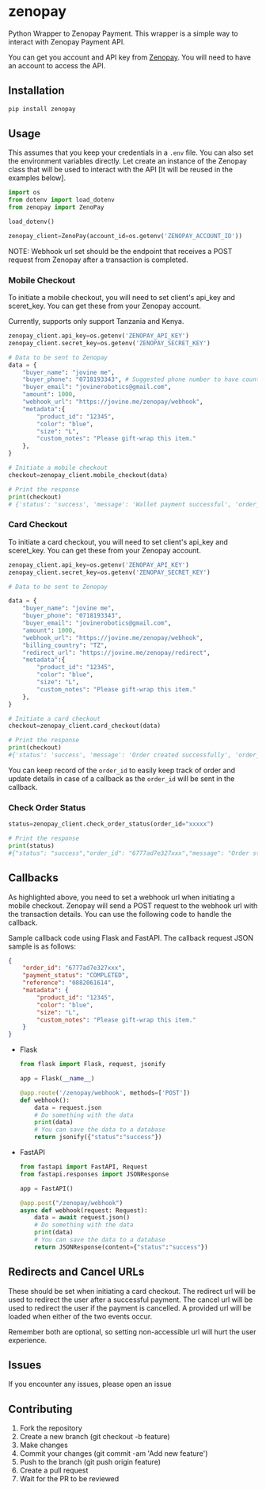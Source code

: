 # zenopay

Python Wrapper to Zenopay Payment. This wrapper is a simple way to interact with Zenopay Payment API.

You can get you account and API key from [Zenopay](https://zenopay.net/). You will need to have an account to access the API.

## Installation

```bash
pip install zenopay
```

## Usage

This assumes that you keep your credentials in a `.env` file. You can also set the environment variables directly. Let create an instance of the Zenopay class that will be used to interact with the API [It will  be reused in the examples below].

```python
import os
from dotenv import load_dotenv
from zenopay import ZenoPay

load_dotenv()

zenopay_client=ZenoPay(account_id=os.getenv('ZENOPAY_ACCOUNT_ID'))
```

NOTE: Webhook url set should be the endpoint that receives a POST request from Zenopay after a transaction is completed.

### Mobile Checkout

To initiate a mobile checkout, you will need to set client's api_key and sceret_key. You can get these from your Zenopay account.

Currently, supports only support Tanzania and Kenya.

```python
zenopay_client.api_key=os.getenv('ZENOPAY_API_KEY')
zenopay_client.secret_key=os.getenv('ZENOPAY_SECRET_KEY')

# Data to be sent to Zenopay
data = {
    "buyer_name": "jovine me",
    "buyer_phone": "0718193343", # Suggested phone number to have country code
    "buyer_email": "jovinerobotics@gmail.com",
    "amount": 1000,
    "webhook_url": "https://jovine.me/zenopay/webhook",
    "metadata":{
        "product_id": "12345",
        "color": "blue",
        "size": "L",
        "custom_notes": "Please gift-wrap this item."
    },
}

# Initiate a mobile checkout
checkout=zenopay_client.mobile_checkout(data)

# Print the response
print(checkout)
# {'status': 'success', 'message': 'Wallet payment successful', 'order_id': '6777ad7e327xxx'}
```

### Card Checkout

To initiate a card checkout, you will need to set client's api_key and sceret_key. You can get these from your Zenopay account.

```python
zenopay_client.api_key=os.getenv('ZENOPAY_API_KEY')
zenopay_client.secret_key=os.getenv('ZENOPAY_SECRET_KEY')

# Data to be sent to Zenopay

data = {
    "buyer_name": "jovine me",
    "buyer_phone": "0718193343",
    "buyer_email": "jovinerobotics@gmail.com",
    "amount": 1000,
    "webhook_url": "https://jovine.me/zenopay/webhook",
    "billing_country": "TZ",
    "redirect_url": "https://jovine.me/zenopay/redirect",
    "metadata":{
        "product_id": "12345",
        "color": "blue",
        "size": "L",
        "custom_notes": "Please gift-wrap this item."
    },
}

# Initiate a card checkout
checkout=zenopay_client.card_checkout(data)

# Print the response
print(checkout)
#{'status': 'success', 'message': 'Order created successfully', 'order_id': '6777ad7e327xxx', 'payment_link': 'https://secure.payment.tz/link'}
```

You can keep record of the `order_id` to easily keep track of order and update details in case of a callback as the `order_id` will be sent in the callback.

### Check Order Status

```python
status=zenopay_client.check_order_status(order_id="xxxxx")

# Print the response
print(status)
#{"status": "success","order_id": "6777ad7e327xxx","message": "Order status updated","payment_status": "PENDING"}
```

## Callbacks

As highlighted above, you need to set a webhook url when initiating a mobile checkout. Zenopay will send a POST request to the webhook url with the transaction details. You can use the following code to handle the callback.

Sample callback code using Flask and FastAPI. The callback request JSON sample is as follows:

```json
{
    "order_id": "6777ad7e327xxx",
    "payment_status": "COMPLETED",
    "reference": "0882061614",
    "matadata": {
        "product_id": "12345",
        "color": "blue",
        "size": "L",
        "custom_notes": "Please gift-wrap this item."
    }
}
```

- Flask

    ```python
    from flask import Flask, request, jsonify

    app = Flask(__name__)

    @app.route('/zenopay/webhook', methods=['POST'])
    def webhook():
        data = request.json
        # Do something with the data
        print(data)
        # You can save the data to a database
        return jsonify({"status":"success"})

    ```

- FastAPI

    ```python
    from fastapi import FastAPI, Request
    from fastapi.responses import JSONResponse

    app = FastAPI()

    @app.post("/zenopay/webhook")
    async def webhook(request: Request):
        data = await request.json()
        # Do something with the data
        print(data)
        # You can save the data to a database
        return JSONResponse(content={"status":"success"})

    ```

## Redirects and Cancel URLs

These should be set when initiating a card checkout. The redirect url will be used to redirect the user after a successful payment. The cancel url will be used to redirect the user if the payment is cancelled. A provided url will be loaded when either of the two events occur.

Remember both are optional, so setting non-accessible url will hurt the user experience.

## Issues

If you encounter any issues, please open an issue

## Contributing

1. Fork the repository
2. Create a new branch (git checkout -b feature)
3. Make changes
4. Commit your changes (git commit -am 'Add new feature')
5. Push to the branch (git push origin feature)
6. Create a pull request
7. Wait for the PR to be reviewed
